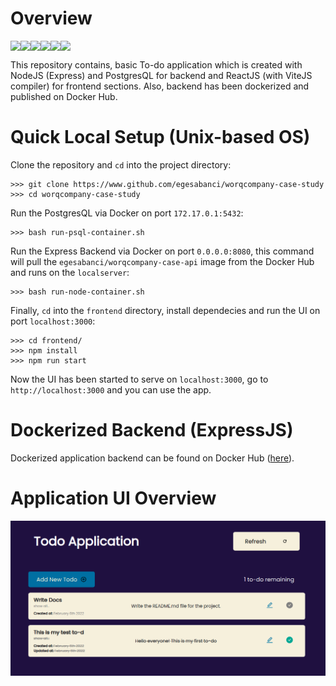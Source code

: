 # Overview
<div style = "display: flex;">
  <img src = "https://img.shields.io/badge/React-20232A?style=for-the-badge&logo=react&logoColor=61DAFB">
  <img src = "https://img.shields.io/badge/Vite-B73BFE?style=for-the-badge&logo=vite&logoColor=FFD62E">
  <img src = "https://img.shields.io/badge/Express.js-000000?style=for-the-badge&logo=express&logoColor=white">
  <img src = "https://img.shields.io/badge/Docker-2CA5E0?style=for-the-badge&logo=docker&logoColor=white">
  <img src = "https://img.shields.io/badge/PostgreSQL-316192?style=for-the-badge&logo=postgresql&logoColor=white">
  <img src = "https://img.shields.io/badge/Node.js-339933?style=for-the-badge&logo=nodedotjs&logoColor=white">
</div>

This repository contains, basic To-do application which is created with NodeJS (Express) and PostgresQL for backend and ReactJS (with ViteJS compiler) for frontend sections. Also, backend has been dockerized and published on Docker Hub.

# Quick Local Setup (Unix-based OS)
Clone the repository and `cd` into the project directory:
```
>>> git clone https://www.github.com/egesabanci/worqcompany-case-study
>>> cd worqcompany-case-study
```
Run the PostgresQL via Docker on port `172.17.0.1:5432`:
```
>>> bash run-psql-container.sh
```
Run the Express Backend via Docker on port `0.0.0.0:8080`, this command will pull the `egesabanci/worqcompany-case-api` image from the Docker Hub and runs on the `localserver`:
```
>>> bash run-node-container.sh
```
Finally, `cd` into the `frontend` directory, install dependecies and run the UI on port `localhost:3000`:
```
>>> cd frontend/
>>> npm install
>>> npm run start
```
Now the UI has been started to serve on `localhost:3000`, go to `http://localhost:3000` and you can use the app.

# Dockerized Backend (ExpressJS)
Dockerized application backend can be found on Docker Hub ([here](https://hub.docker.com/r/egesabanci/worqcompany-case-api)).

# Application UI Overview
![Application UI Overview](https://raw.githubusercontent.com/egesabanci/worqcompany-case-study/master/assets/application-ui-overview.png?token=GHSAT0AAAAAABMKUTO2Y7KS2WO7JRLTY564YQIMUFA)